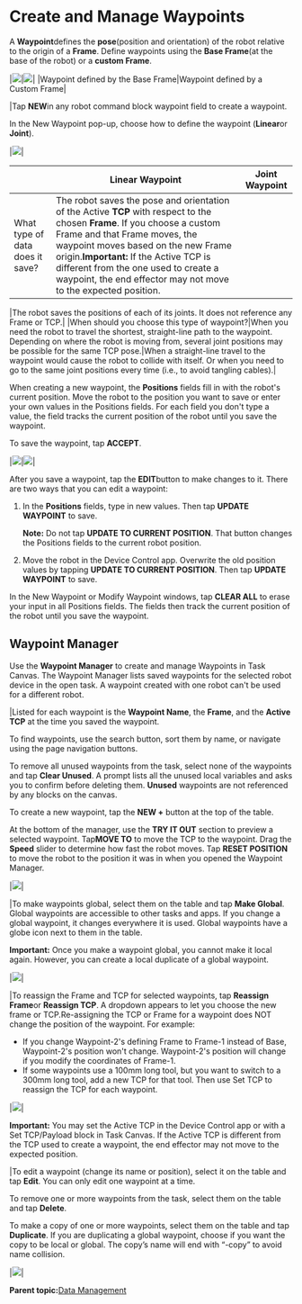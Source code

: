 # Create and Manage Waypoints

A **Waypoint**defines the **pose**\(position and orientation\) of the robot relative to the origin of a **Frame**. Define waypoints using the **Base Frame**\(at the base of the robot\) or a **custom Frame**.

|![](../../../_Media/Render_wRobots/base_waypoint.png)|![](../../../_Media/Render_wRobots/frame_waypoint.png)|
|Waypoint defined by the Base Frame|Waypoint defined by a Custom Frame|

|Tap **NEW**in any robot command block waypoint field to create a waypoint.

In the New Waypoint pop-up, choose how to define the waypoint \(**Linear**or **Joint**\).

|![](../../../_Media/ForgeOS-5-x/Task-Canvas-App-5-x/task_canvas_waypoint_selector_options_3_5-x.png)|

| |Linear Waypoint|Joint Waypoint|
|--|---------------|--------------|
|What type of data does it save?|The robot saves the pose and orientation of the Active **TCP** with respect to the chosen **Frame**. If you choose a custom Frame and that Frame moves, the waypoint moves based on the new Frame origin.**Important:** If the Active TCP is different from the one used to create a waypoint, the end effector may not move to the expected position.

|The robot saves the positions of each of its joints. It does not reference any Frame or TCP.|
|When should you choose this type of waypoint?|When you need the robot to travel the shortest, straight-line path to the waypoint. Depending on where the robot is moving from, several joint positions may be possible for the same TCP pose.|When a straight-line travel to the waypoint would cause the robot to collide with itself. Or when you need to go to the same joint positions every time \(i.e., to avoid tangling cables\).|

When creating a new waypoint, the **Positions** fields fill in with the robot's current position. Move the robot to the position you want to save or enter your own values in the Positions fields. For each field you don't type a value, the field tracks the current position of the robot until you save the waypoint.

To save the waypoint, tap **ACCEPT**.

|![](../../../_Media/ForgeOS-5-x/Task-Canvas-App-5-x/task_canvas_waypoint_new_5-x.png)|![](../../../_Media/ForgeOS-5-x/Task-Canvas-App-5-x/task_canvas_waypoint_modify_5-x.png)|

After you save a waypoint, tap the **EDIT**button to make changes to it. There are two ways that you can edit a waypoint:

1.  In the **Positions** fields, type in new values. Then tap **UPDATE WAYPOINT** to save.

    **Note:** Do not tap **UPDATE TO CURRENT POSITION**. That button changes the Positions fields to the current robot position.

2.  Move the robot in the Device Control app. Overwrite the old position values by tapping **UPDATE TO CURRENT POSITION**. Then tap **UPDATE WAYPOINT** to save.

In the New Waypoint or Modify Waypoint windows, tap **CLEAR ALL** to erase your input in all Positions fields. The fields then track the current position of the robot until you save the waypoint.

## Waypoint Manager

Use the **Waypoint Manager** to create and manage Waypoints in Task Canvas. The Waypoint Manager lists saved waypoints for the selected robot device in the open task. A waypoint created with one robot can't be used for a different robot.

|Listed for each waypoint is the **Waypoint Name**, the **Frame**, and the **Active TCP** at the time you saved the waypoint.

 To find waypoints, use the search button, sort them by name, or navigate using the page navigation buttons.

 To remove all unused waypoints from the task, select none of the waypoints and tap **Clear Unused**. A prompt lists all the unused local variables and asks you to confirm before deleting them. **Unused** waypoints are not referenced by any blocks on the canvas.

 To create a new waypoint, tap the **NEW +** button at the top of the table.

At the bottom of the manager, use the **TRY IT OUT** section to preview a selected waypoint. Tap**MOVE TO** to move the TCP to the waypoint. Drag the **Speed** slider to determine how fast the robot moves. Tap **RESET POSITION** to move the robot to the position it was in when you opened the Waypoint Manager.

|![](../../../_Media/ForgeOS-5-x/Task-Canvas-App-5-x/task_canvas_waypoint_manager_5-x.png)|

|To make waypoints global, select them on the table and tap **Make Global**. Global waypoints are accessible to other tasks and apps. If you change a global waypoint, it changes everywhere it is used. Global waypoints have a globe icon next to them in the table.

 **Important:** Once you make a waypoint global, you cannot make it local again. However, you can create a local duplicate of a global waypoint.

|![](../../../_Media/ForgeOS-5-x/Task-Canvas-App-5-x/waypoint-manager-dropdown.png)|

|To reassign the Frame and TCP for selected waypoints, tap **Reassign Frame**or **Reassign TCP**. A dropdown appears to let you choose the new frame or TCP.Re-assigning the TCP or Frame for a waypoint does NOT change the position of the waypoint. For example:

-   If you change Waypoint-2's defining Frame to Frame-1 instead of Base, Waypoint-2's position won't change. Waypoint-2's position will change if you modify the coordinates of Frame-1.
-   If some waypoints use a 100mm long tool, but you want to switch to a 300mm long tool, add a new TCP for that tool. Then use Set TCP to reassign the TCP for each waypoint.

|![](../../../_Media/ForgeOS-5-x/Task-Canvas-App-5-x/Task_Canvas_waypoint_manager_reassign_frame_5.1.png)|

**Important:** You may set the Active TCP in the Device Control app or with a Set TCP/Payload block in Task Canvas. If the Active TCP is different from the TCP used to create a waypoint, the end effector may not move to the expected position.

|To edit a waypoint \(change its name or position\), select it on the table and tap **Edit**. You can only edit one waypoint at a time.

 To remove one or more waypoints from the task, select them on the table and tap **Delete**.

 To make a copy of one or more waypoints, select them on the table and tap **Duplicate**. If you are duplicating a global waypoint, choose if you want the copy to be local or global. The copy’s name will end with “-copy” to avoid name collision.

|![](../../../_Media/ForgeOS-5-x/Task-Canvas-App-5-x/waypoint-manager-duplicate-global-waypoint.png)|

**Parent topic:**[Data Management](../6-Task-Canvas-App/data_management.md)

